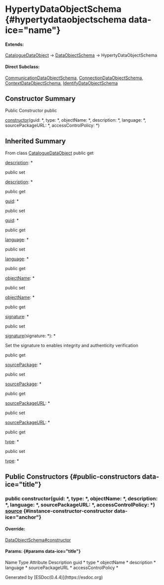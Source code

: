 <div class="self-detail detail">

HypertyDataObjectSchema {#hypertydataobjectschema data-ice="name"}
=======================

<div class="flat-list" data-ice="extendsChain">

#### Extends:

<div>

<span>[CatalogueDataObject](../../../class/src/catalogue-factory/CatalogueDataObject.js~CatalogueDataObject.html)</span>
→
<span>[DataObjectSchema](../../../class/src/catalogue-factory/DataObjectSchema.js~DataObjectSchema.html)</span>
→ HypertyDataObjectSchema

</div>

</div>

<div class="flat-list" data-ice="directSubclass">

#### Direct Subclass:

<div>

<span>[CommunicationDataObjectSchema](../../../class/src/catalogue-factory/DataObjectSchema.js~CommunicationDataObjectSchema.html)</span>,
<span>[ConnectionDataObjectSchema](../../../class/src/catalogue-factory/DataObjectSchema.js~ConnectionDataObjectSchema.html)</span>,
<span>[ContextDataObjectSchema](../../../class/src/catalogue-factory/DataObjectSchema.js~ContextDataObjectSchema.html)</span>,
<span>[IdentifyDataObjectSchema](../../../class/src/catalogue-factory/DataObjectSchema.js~IdentifyDataObjectSchema.html)</span>

</div>

</div>

</div>

<div data-ice="constructorSummary">

Constructor Summary
-------------------

Public Constructor <span class="access" data-ice="access">public</span>
<span class="override" data-ice="override"></span>
<div>

<span
data-ice="name"><span>[constructor](../../../class/src/catalogue-factory/DataObjectSchema.js~HypertyDataObjectSchema.html#instance-constructor-constructor)</span></span><span
data-ice="signature">(guid: <span>\*</span>, type: <span>\*</span>,
objectName: <span>\*</span>, description: <span>\*</span>, language:
<span>\*</span>, sourcePackageURL: <span>\*</span>, accessControlPolicy:
<span>\*</span>)</span>

</div>

<div>

</div>

</div>

<div class="inherited-summary" data-ice="inheritedSummary">

Inherited Summary
-----------------

<span class="toggle closed"></span> From class
<span>[CatalogueDataObject](../../../class/src/catalogue-factory/CatalogueDataObject.js~CatalogueDataObject.html)</span>
<span class="access" data-ice="access">public</span> <span class="kind"
data-ice="kind">get</span> <span class="override"
data-ice="override"></span>
<div>

<span
data-ice="name"><span>[description](../../../class/src/catalogue-factory/CatalogueDataObject.js~CatalogueDataObject.html#instance-get-description)</span></span><span
data-ice="signature">: <span>\*</span></span>

</div>

<div>

</div>

<span class="access" data-ice="access">public</span> <span class="kind"
data-ice="kind">set</span> <span class="override"
data-ice="override"></span>
<div>

<span
data-ice="name"><span>[description](../../../class/src/catalogue-factory/CatalogueDataObject.js~CatalogueDataObject.html#instance-set-description)</span></span><span
data-ice="signature">: <span>\*</span></span>

</div>

<div>

</div>

<span class="access" data-ice="access">public</span> <span class="kind"
data-ice="kind">get</span> <span class="override"
data-ice="override"></span>
<div>

<span
data-ice="name"><span>[guid](../../../class/src/catalogue-factory/CatalogueDataObject.js~CatalogueDataObject.html#instance-get-guid)</span></span><span
data-ice="signature">: <span>\*</span></span>

</div>

<div>

</div>

<span class="access" data-ice="access">public</span> <span class="kind"
data-ice="kind">set</span> <span class="override"
data-ice="override"></span>
<div>

<span
data-ice="name"><span>[guid](../../../class/src/catalogue-factory/CatalogueDataObject.js~CatalogueDataObject.html#instance-set-guid)</span></span><span
data-ice="signature">: <span>\*</span></span>

</div>

<div>

</div>

<span class="access" data-ice="access">public</span> <span class="kind"
data-ice="kind">get</span> <span class="override"
data-ice="override"></span>
<div>

<span
data-ice="name"><span>[language](../../../class/src/catalogue-factory/CatalogueDataObject.js~CatalogueDataObject.html#instance-get-language)</span></span><span
data-ice="signature">: <span>\*</span></span>

</div>

<div>

</div>

<span class="access" data-ice="access">public</span> <span class="kind"
data-ice="kind">set</span> <span class="override"
data-ice="override"></span>
<div>

<span
data-ice="name"><span>[language](../../../class/src/catalogue-factory/CatalogueDataObject.js~CatalogueDataObject.html#instance-set-language)</span></span><span
data-ice="signature">: <span>\*</span></span>

</div>

<div>

</div>

<span class="access" data-ice="access">public</span> <span class="kind"
data-ice="kind">get</span> <span class="override"
data-ice="override"></span>
<div>

<span
data-ice="name"><span>[objectName](../../../class/src/catalogue-factory/CatalogueDataObject.js~CatalogueDataObject.html#instance-get-objectName)</span></span><span
data-ice="signature">: <span>\*</span></span>

</div>

<div>

</div>

<span class="access" data-ice="access">public</span> <span class="kind"
data-ice="kind">set</span> <span class="override"
data-ice="override"></span>
<div>

<span
data-ice="name"><span>[objectName](../../../class/src/catalogue-factory/CatalogueDataObject.js~CatalogueDataObject.html#instance-set-objectName)</span></span><span
data-ice="signature">: <span>\*</span></span>

</div>

<div>

</div>

<span class="access" data-ice="access">public</span> <span class="kind"
data-ice="kind">get</span> <span class="override"
data-ice="override"></span>
<div>

<span
data-ice="name"><span>[signature](../../../class/src/catalogue-factory/CatalogueDataObject.js~CatalogueDataObject.html#instance-get-signature)</span></span><span
data-ice="signature">: <span>\*</span></span>

</div>

<div>

</div>

<span class="access" data-ice="access">public</span> <span class="kind"
data-ice="kind">set</span> <span class="override"
data-ice="override"></span>
<div>

<span
data-ice="name"><span>[signature](../../../class/src/catalogue-factory/CatalogueDataObject.js~CatalogueDataObject.html#instance-set-signature)</span></span><span
data-ice="signature">(signature: <span>\*</span>):
<span>\*</span></span>

</div>

<div>

<div data-ice="description">

Set the signature to enables integrity and authenticity verification

</div>

</div>

<span class="access" data-ice="access">public</span> <span class="kind"
data-ice="kind">get</span> <span class="override"
data-ice="override"></span>
<div>

<span
data-ice="name"><span>[sourcePackage](../../../class/src/catalogue-factory/CatalogueDataObject.js~CatalogueDataObject.html#instance-get-sourcePackage)</span></span><span
data-ice="signature">: <span>\*</span></span>

</div>

<div>

</div>

<span class="access" data-ice="access">public</span> <span class="kind"
data-ice="kind">set</span> <span class="override"
data-ice="override"></span>
<div>

<span
data-ice="name"><span>[sourcePackage](../../../class/src/catalogue-factory/CatalogueDataObject.js~CatalogueDataObject.html#instance-set-sourcePackage)</span></span><span
data-ice="signature">: <span>\*</span></span>

</div>

<div>

</div>

<span class="access" data-ice="access">public</span> <span class="kind"
data-ice="kind">get</span> <span class="override"
data-ice="override"></span>
<div>

<span
data-ice="name"><span>[sourcePackageURL](../../../class/src/catalogue-factory/CatalogueDataObject.js~CatalogueDataObject.html#instance-get-sourcePackageURL)</span></span><span
data-ice="signature">: <span>\*</span></span>

</div>

<div>

</div>

<span class="access" data-ice="access">public</span> <span class="kind"
data-ice="kind">set</span> <span class="override"
data-ice="override"></span>
<div>

<span
data-ice="name"><span>[sourcePackageURL](../../../class/src/catalogue-factory/CatalogueDataObject.js~CatalogueDataObject.html#instance-set-sourcePackageURL)</span></span><span
data-ice="signature">: <span>\*</span></span>

</div>

<div>

</div>

<span class="access" data-ice="access">public</span> <span class="kind"
data-ice="kind">get</span> <span class="override"
data-ice="override"></span>
<div>

<span
data-ice="name"><span>[type](../../../class/src/catalogue-factory/CatalogueDataObject.js~CatalogueDataObject.html#instance-get-type)</span></span><span
data-ice="signature">: <span>\*</span></span>

</div>

<div>

</div>

<span class="access" data-ice="access">public</span> <span class="kind"
data-ice="kind">set</span> <span class="override"
data-ice="override"></span>
<div>

<span
data-ice="name"><span>[type](../../../class/src/catalogue-factory/CatalogueDataObject.js~CatalogueDataObject.html#instance-set-type)</span></span><span
data-ice="signature">: <span>\*</span></span>

</div>

<div>

</div>

</div>

<div data-ice="constructorDetails">

Public Constructors {#public-constructors data-ice="title"}
-------------------

<div class="detail" data-ice="detail">

### <span class="access" data-ice="access">public</span> <span data-ice="name">constructor</span><span data-ice="signature">(guid: <span>\*</span>, type: <span>\*</span>, objectName: <span>\*</span>, description: <span>\*</span>, language: <span>\*</span>, sourcePackageURL: <span>\*</span>, accessControlPolicy: <span>\*</span>)</span> <span class="right-info"> <span data-ice="source"><span>[source](../../../file/src/catalogue-factory/DataObjectSchema.js.html#lineNumber23)</span></span> </span> {#instance-constructor-constructor data-ice="anchor"}

<div data-ice="override">

#### Override:

<span>[DataObjectSchema\#constructor](../../../class/src/catalogue-factory/DataObjectSchema.js~DataObjectSchema.html#instance-constructor-constructor)</span>

</div>

<div data-ice="properties">

<div data-ice="properties">

#### Params: {#params data-ice="title"}

Name Type Attribute Description guid <span>\*</span> type
<span>\*</span> objectName <span>\*</span> description <span>\*</span>
language <span>\*</span> sourcePackageURL <span>\*</span>
accessControlPolicy <span>\*</span>

</div>

</div>

</div>

</div>

</div>
Generated by [ESDoc<span
data-ice="esdocVersion">(0.4.4)</span>](https://esdoc.org)
